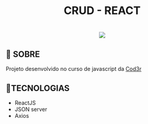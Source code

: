 <h1 align="center">CRUD - REACT</h1>
<h1 align="center">
<img src="https://ik.imagekit.io/lc7oxtp9qa/ezgif.com-gif-maker_IRbW1InHn.gif">
</h1>

## 📄 SOBRE
<p>Projeto desenvolvido no curso de javascript da <a href="https://www.cod3r.com.br/">Cod3r</a></p>

## 🔗TECNOLOGIAS

- ReactJS
- JSON server
- Axios
